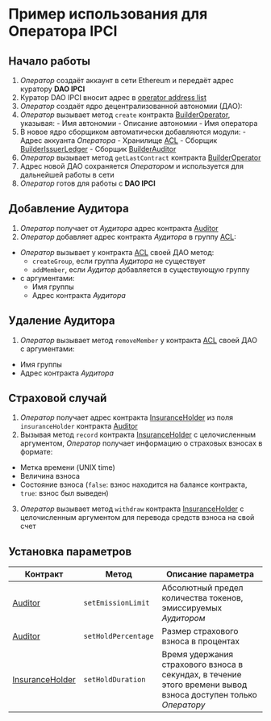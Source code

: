 # Пример использования для Оператора IPCI

## Начало работы

1. *Оператор* создаёт аккаунт в сети Ethereum и передаёт адрес куратору **DAO IPCI**
2. Куратор DAO IPCI вносит адрес в [operator address list][1]
3. *Оператор* создаёт ядро децентрализованной автономии (ДАО):
  1. *Оператор* вызывает метод `create` контракта [BuilderOperator][2], указывая:
    - Имя автономии
    - Описание автономии
    - Имя оператора
  2. В новое ядро сборщиком автоматически добавляются модули:
    - Адрес аккуанта *Оператора*
    - Хранилище [ACL][3]
    - Сборщик [BuilderIssuerLedger][4]
    - Сборщик [BuilderAuditor][5]
  3. *Оператор* вызывает метод `getLastContract` контракта [BuilderOperator][2]
  4. Адрес новой ДАО сохраняется *Оператором* и используется для дальнейшей работы в сети
4. *Оператор* готов для работы с **DAO IPCI**

[1]: https://github.com/airalab/DAO-IPCI/blob/master/OperatorList.md
[2]: https://github.com/airalab/DAO-IPCI/blob/master/contracts/builder/BuilderOperator.sol
[3]: https://github.com/airalab/core/blob/master/sol/acl/ACLStorage.sol
[4]: https://github.com/airalab/DAO-IPCI/blob/master/contracts/builder/BuilderIssuerLedger.sol
[5]: https://github.com/airalab/DAO-IPCI/blob/master/contracts/builder/BuilderAuditor.sol

## Добавление Аудитора

1. *Оператор* получает от *Аудитора* адрес контракта [Auditor][6]
2. *Оператор* добавляет адрес контракта *Аудитора* в группу [ACL][3]:
  - *Оператор* вызывает у контракта [ACL][3] своей ДАО метод:
    - `createGroup`, если группа *Аудитора* не существует
    - `addMember`, если *Аудитор* добавляется в существующую группу
  - с аргументами:
    - Имя группы
    - Адрес контракта *Аудитора*

[6]: https://github.com/airalab/DAO-IPCI/blob/master/contracts/Auditor.sol

## Удаление Аудитора

1. *Оператор* вызывает метод `removeMember` у контракта [ACL][3] своей ДАО с аргументами:
  - Имя группы
  - Адрес контракта *Аудитора*

## Страховой случай

1. *Оператор* получает адрес контракта [InsuranceHolder][7] из поля `insuranceHolder` контракта [Auditor][6]
2. Вызывая метод `record` контракта [InsuranceHolder][7] с целочисленным аргументом, *Оператор* получает информацию о страховых взносах в формате:
  - Метка времени (UNIX time)
  - Величина взноса
  - Состояние взноса (`false`: взнос находится на балансе контракта, `true`: взнос был выведен)
3. *Оператор* вызывает метод `withdraw` контракта [InsuranceHolder][7] с целочисленным аргументом для перевода средств взноса на свой счет

[7]: https://github.com/airalab/DAO-IPCI/blob/master/contracts/InsuranceHolder.sol

## Установка параметров

Контракт              | Метод               | Описание параметра
----------------------|---------------------|--------------------
[Auditor][6]          | `setEmissionLimit`  | Абсолютный предел количества токенов, эмиссируемых *Аудитором*
[Auditor][6]          | `setHoldPercentage` | Размер страхового взноса в процентах
[InsuranceHolder][7]  | `setHoldDuration`   | Время удержания страхового взноса в секундах, в течение этого времени вывод взноса доступен только *Оператору*
